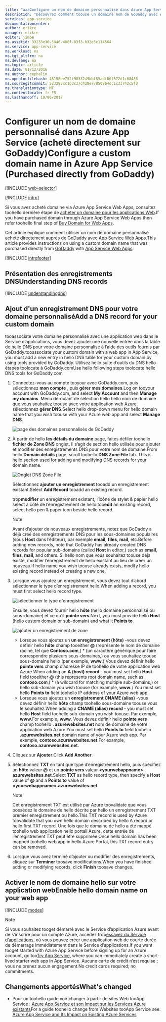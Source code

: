 ```yaml
---
title: "aaaConfigure un nom de domaine personnalisé dans Azure App Service (GoDaddy)"
description: "Découvrez comment toouse un domaine nom de GoDaddy avec Azure Web Apps"
services: app-service
documentationcenter: 
author: erikre
manager: erikre
editor: jimbe
ms.assetid: 33233e30-5846-488f-83f3-b32e5c114564
ms.service: app-service
ms.workload: na
ms.tgt_pltfrm: na
ms.devlang: na
ms.topic: article
ms.date: 01/12/2016
ms.author: cephalin
ms.openlocfilehash: 48158ee752f9833249bbf85adf80f572d1c68486
ms.sourcegitcommit: 523283cc1b3c37c428e77850964dc1c33742c5f0
ms.translationtype: MT
ms.contentlocale: fr-FR
ms.lasthandoff: 10/06/2017
---
```

# <a name="configure-a-custom-domain-name-in-azure-app-service-purchased-directly-from-godaddy"></a><span data-ttu-id="86e27-103">Configurer un nom de domaine personnalisé dans Azure App Service (acheté directement sur GoDaddy)</span><span class="sxs-lookup"><span data-stu-id="86e27-103">Configure a custom domain name in Azure App Service (Purchased directly from GoDaddy)</span></span>
[!INCLUDE [web-selector](../../includes/websites-custom-domain-selector.md)]

[!INCLUDE [intro](../../includes/custom-dns-web-site-intro.md)]

<span data-ttu-id="86e27-104">Si vous avez acheté domaine via Azure App Service Web Apps, consultez toohello dernière étape de [acheter un domaine pour les applications Web](custom-dns-web-site-buydomains-web-app.md).</span><span class="sxs-lookup"><span data-stu-id="86e27-104">If you have purchased domain through Azure App Service Web Apps then refer toohello final step of [Buy Domain for Web Apps](custom-dns-web-site-buydomains-web-app.md).</span></span>

<span data-ttu-id="86e27-105">Cet article explique comment utiliser un nom de domaine personnalisé acheté directement auprès de [GoDaddy](https://godaddy.com) avec [App Service Web Apps](http://go.microsoft.com/fwlink/?LinkId=529714).</span><span class="sxs-lookup"><span data-stu-id="86e27-105">This article provides instructions on using a custom domain name that was purchased directly from [GoDaddy](https://godaddy.com) with [App Service Web Apps](http://go.microsoft.com/fwlink/?LinkId=529714).</span></span>

[!INCLUDE [introfooter](../../includes/custom-dns-web-site-intro-notes.md)]

<a name="understanding-records"></a>

## <a name="understanding-dns-records"></a><span data-ttu-id="86e27-106">Présentation des enregistrements DNS</span><span class="sxs-lookup"><span data-stu-id="86e27-106">Understanding DNS records</span></span>
[!INCLUDE [understandingdns](../../includes/custom-dns-web-site-understanding-dns-raw.md)]

<a name="bkmk_configurecname"></a>

## <a name="add-a-dns-record-for-your-custom-domain"></a><span data-ttu-id="86e27-107">Ajout d'un enregistrement DNS pour votre domaine personnalisé</span><span class="sxs-lookup"><span data-stu-id="86e27-107">Add a DNS record for your custom domain</span></span>
<span data-ttu-id="86e27-108">tooassociate votre domaine personnalisé avec une application web dans le Service d’applications, vous devez ajouter une nouvelle entrée dans la table de hello DNS pour votre domaine personnalisé à l’aide des outils fournis par GoDaddy.</span><span class="sxs-lookup"><span data-stu-id="86e27-108">tooassociate your custom domain with a web app in App Service, you must add a new entry in hello DNS table for your custom domain by using tools provided by GoDaddy.</span></span> <span data-ttu-id="86e27-109">Utilisez hello suite d’outils du DNS hello étapes toolocate à GoDaddy.com</span><span class="sxs-lookup"><span data-stu-id="86e27-109">Use hello following steps toolocate hello DNS tools for GoDaddy.com</span></span>

1. <span data-ttu-id="86e27-110">Connectez-vous au compte tooyour avec GoDaddy.com, puis sélectionnez **mon compte** , puis **gérer mes domaines**.</span><span class="sxs-lookup"><span data-stu-id="86e27-110">Log on tooyour account with GoDaddy.com, and select **My Account** and then **Manage my domains**.</span></span> <span data-ttu-id="86e27-111">Menu déroulant de sélection hello hello nom de domaine que vous souhaitez toouse avec votre application web Azure, sélectionnez **gérer DNS**.</span><span class="sxs-lookup"><span data-stu-id="86e27-111">Select hello drop-down menu for hello domain name that you wish toouse with your Azure web app and select **Manage DNS**.</span></span>
   
    ![page des domaines personnalisés de GoDaddy](./media/web-sites-godaddy-custom-domain-name/godaddy-customdomain.png)
2. <span data-ttu-id="86e27-113">À partir de hello **les détails du domaine** page, faites défiler toohello **fichier de Zone DNS** onglet. Il s’agit de section hello utilisée pour ajouter et modifier des enregistrements DNS pour votre nom de domaine.</span><span class="sxs-lookup"><span data-stu-id="86e27-113">From hello **Domain details** page, scroll toohello **DNS Zone File** tab. This is hello section used for adding and modifying DNS records for your domain name.</span></span>
   
    ![Onglet DNS Zone File](./media/web-sites-godaddy-custom-domain-name/godaddy-zonetab.png)
   
    <span data-ttu-id="86e27-115">Sélectionnez **ajouter un enregistrement** tooadd un enregistrement existant.</span><span class="sxs-lookup"><span data-stu-id="86e27-115">Select **Add Record** tooadd an existing record.</span></span>
   
    <span data-ttu-id="86e27-116">trop**modifier** un enregistrement existant, l’icône de stylet & papier hello select à côté de l’enregistrement de hello.</span><span class="sxs-lookup"><span data-stu-id="86e27-116">too**edit** an existing record, select hello pen & paper icon beside hello record.</span></span>
   
   > [!NOTE]
   > <span data-ttu-id="86e27-117">Avant d’ajouter de nouveaux enregistrements, notez que GoDaddy a déjà créé des enregistrements DNS pour les sous-domaines populaires (sous **Host** dans l’éditeur), par exemple **email**, **files**, **mail**, etc.</span><span class="sxs-lookup"><span data-stu-id="86e27-117">Before adding new records, note that GoDaddy has already created DNS records for popular sub-domains (called **Host** in editor,) such as **email**, **files**, **mail**, and others.</span></span> <span data-ttu-id="86e27-118">Si hello nom que vous souhaitez toouse déjà existe, modifier l’enregistrement de hello existant au lieu de créer un nouveau.</span><span class="sxs-lookup"><span data-stu-id="86e27-118">If hello name you wish toouse already exists, modify hello existing record instead of creating a new one.</span></span>
   > 
   > 
3. <span data-ttu-id="86e27-119">Lorsque vous ajoutez un enregistrement, vous devez tout d’abord sélectionner le type d’enregistrement hello.</span><span class="sxs-lookup"><span data-stu-id="86e27-119">When adding a record, you must first select hello record type.</span></span>
   
    ![sélectionner le type d'enregistrement](./media/web-sites-godaddy-custom-domain-name/godaddy-selectrecordtype.png)
   
    <span data-ttu-id="86e27-121">Ensuite, vous devez fournir hello **hôte** (hello domaine personnalisé ou sous-domaine) et ce qu’il **pointe vers**.</span><span class="sxs-lookup"><span data-stu-id="86e27-121">Next, you must provide hello **Host** (hello custom domain or sub-domain) and what it **Points to**.</span></span>
   
    ![ajouter un enregistrement de zone](./media/web-sites-godaddy-custom-domain-name/godaddy-addzonerecord.png)
   
   * <span data-ttu-id="86e27-123">Lorsque vous ajoutez un **un enregistrement (hôte)** -vous devez définir hello **hôte** champ tooeither  **@**  (représente le nom de domaine racine, tel que  **Contoso.com**,) * (un caractère générique pour faire correspondre plusieurs sous-domaines,) ou vous souhaitez toouse sous-domaine hello (par exemple, **www**.) Vous devez définir hello **pointe vers** champ d’adresse IP de toohello de votre application web Azure.</span><span class="sxs-lookup"><span data-stu-id="86e27-123">When adding an **A (host) record** - you must set hello **Host** field tooeither **@** (this represents root domain name, such as **contoso.com**,) * (a wildcard for matching multiple sub-domains,) or hello sub-domain you wish toouse (for example, **www**.) You must set hello **Points to** field toohello IP address of your Azure web app.</span></span>
   * <span data-ttu-id="86e27-124">Lorsque vous ajoutez un **enregistrement CNAME (alias)** -vous devez définir hello **hôte** champ toohello sous-domaine toouse vous le souhaitez.</span><span class="sxs-lookup"><span data-stu-id="86e27-124">When adding a **CNAME (alias) record** - you must set hello **Host** field toohello sub-domain you wish toouse.</span></span> <span data-ttu-id="86e27-125">Par exemple, **www**.</span><span class="sxs-lookup"><span data-stu-id="86e27-125">For example, **www**.</span></span> <span data-ttu-id="86e27-126">Vous devez définir hello **pointe vers** champ toohello **. azurewebsites.net** nom de domaine de votre application web Azure.</span><span class="sxs-lookup"><span data-stu-id="86e27-126">You must set hello **Points to** field toohello **.azurewebsites.net** domain name of your Azure web app.</span></span> <span data-ttu-id="86e27-127">Par exemple, **contoso.azurewebsites.net**.</span><span class="sxs-lookup"><span data-stu-id="86e27-127">For example, **contoso.azurewebsites.net**.</span></span>
4. <span data-ttu-id="86e27-128">Cliquez sur **Ajouter**.</span><span class="sxs-lookup"><span data-stu-id="86e27-128">Click **Add Another**.</span></span>
5. <span data-ttu-id="86e27-129">Sélectionnez **TXT** en tant que type d’enregistrement hello, puis spécifiez un **hôte** valeur  **@**  et un **pointe vers** valeur  **&lt;yourwebappname&gt;. azurewebsites.net**.</span><span class="sxs-lookup"><span data-stu-id="86e27-129">Select **TXT** as hello record type, then specify a **Host** value of **@** and a **Points to** value of **&lt;yourwebappname&gt;.azurewebsites.net**.</span></span>
   
   > [!NOTE]
   > <span data-ttu-id="86e27-130">Cet enregistrement TXT est utilisé par Azure toovalidate que vous possédez le domaine de hello décrite par hello un enregistrement TXT premier enregistrement ou hello.</span><span class="sxs-lookup"><span data-stu-id="86e27-130">This TXT record is used by Azure toovalidate that you own hello domain described by hello A record or hello first TXT record.</span></span> <span data-ttu-id="86e27-131">Une fois que le domaine de hello a été mappé toohello web application hello portail Azure, cette entrée de l’enregistrement TXT peut être supprimée.</span><span class="sxs-lookup"><span data-stu-id="86e27-131">Once hello domain has been mapped toohello web app in hello Azure Portal, this TXT record entry can be removed.</span></span>
   > 
   > 
6. <span data-ttu-id="86e27-132">Lorsque vous avez terminé d’ajouter ou modifier des enregistrements, cliquez sur **Terminer** toosave modifications.</span><span class="sxs-lookup"><span data-stu-id="86e27-132">When you have finished adding or modifying records, click **Finish** toosave changes.</span></span>

<a name="enabledomain"></a>

## <a name="enable-hello-domain-name-on-your-web-app"></a><span data-ttu-id="86e27-133">Activer le nom de domaine hello sur votre application web</span><span class="sxs-lookup"><span data-stu-id="86e27-133">Enable hello domain name on your web app</span></span>
[!INCLUDE [modes](../../includes/custom-dns-web-site-enable-on-web-site.md)]

> [!NOTE]
> <span data-ttu-id="86e27-134">Si vous souhaitez tooget démarré avec le Service d’application Azure avant de s’inscrire pour un compte Azure, accédez trop[essayez du Service d’applications](https://azure.microsoft.com/try/app-service/), où vous pouvez créer une application web de courte durée de démarrage immédiatement dans le Service d’applications.</span><span class="sxs-lookup"><span data-stu-id="86e27-134">If you want tooget started with Azure App Service before signing up for an Azure account, go too[Try App Service](https://azure.microsoft.com/try/app-service/), where you can immediately create a short-lived starter web app in App Service.</span></span> <span data-ttu-id="86e27-135">Aucune carte de crédit n’est requise ; vous ne prenez aucun engagement.</span><span class="sxs-lookup"><span data-stu-id="86e27-135">No credit cards required; no commitments.</span></span>
> 
> 

## <a name="whats-changed"></a><span data-ttu-id="86e27-136">Changements apportés</span><span class="sxs-lookup"><span data-stu-id="86e27-136">What's changed</span></span>
* <span data-ttu-id="86e27-137">Pour un toohello guide voir changer à partir de sites Web tooApp Service : [Azure App Service et son Impact sur les Services Azure existants](http://go.microsoft.com/fwlink/?LinkId=529714)</span><span class="sxs-lookup"><span data-stu-id="86e27-137">For a guide toohello change from Websites tooApp Service see: [Azure App Service and Its Impact on Existing Azure Services](http://go.microsoft.com/fwlink/?LinkId=529714)</span></span>


